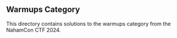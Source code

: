 ## Warmups Category

This directory contains solutions to the warmups category from the NahamCon CTF 2024.

